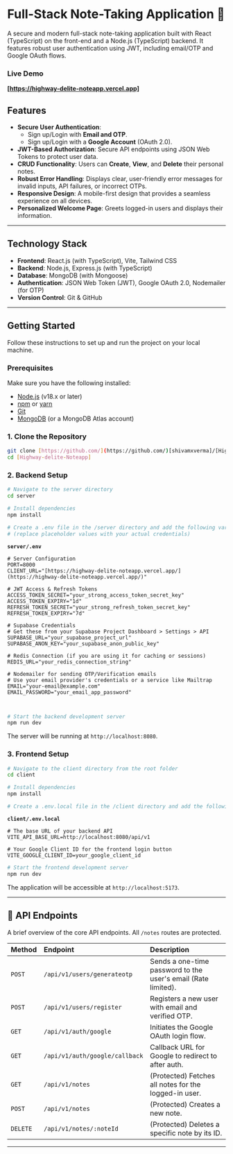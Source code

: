 # Full-Stack Note-Taking Application 📝

A secure and modern full-stack note-taking application built with React (TypeScript) on the front-end and a Node.js (TypeScript) backend. It features robust user authentication using JWT, including email/OTP and Google OAuth flows.

### Live Demo

**[https://highway-delite-noteapp.vercel.app]**

## Features

* **Secure User Authentication**:
    * Sign up/Login with **Email and OTP**.
    * Sign up/Login with a **Google Account** (OAuth 2.0).
* **JWT-Based Authorization**: Secure API endpoints using JSON Web Tokens to protect user data.
* **CRUD Functionality**: Users can **Create**, **View**, and **Delete** their personal notes.
* **Robust Error Handling**: Displays clear, user-friendly error messages for invalid inputs, API failures, or incorrect OTPs.
* **Responsive Design**: A mobile-first design that provides a seamless experience on all devices.
* **Personalized Welcome Page**: Greets logged-in users and displays their information.

---

## Technology Stack

* **Frontend**: React.js (with TypeScript), Vite, Tailwind CSS
* **Backend**: Node.js, Express.js (with TypeScript)
* **Database**: MongoDB (with Mongoose)
* **Authentication**: JSON Web Token (JWT), Google OAuth 2.0, Nodemailer (for OTP)
* **Version Control**: Git & GitHub

---

## Getting Started

Follow these instructions to set up and run the project on your local machine.

### Prerequisites

Make sure you have the following installed:
* [Node.js](https://nodejs.org/) (v18.x or later)
* [npm](https://www.npmjs.com/) or [yarn](https://yarnpkg.com/)
* [Git](https://git-scm.com/)
* [MongoDB](https://www.mongodb.com/try/download/community) (or a MongoDB Atlas account)

### 1. Clone the Repository

```bash
git clone [https://github.com/](https://github.com/)[shivamxverma]/[Highway-delite-Noteapp].git
cd [Highway-delite-Noteapp]
```

### 2. Backend Setup

```bash
# Navigate to the server directory
cd server

# Install dependencies
npm install

# Create a .env file in the /server directory and add the following variables
# (replace placeholder values with your actual credentials)
```

**`server/.env`**
```env
# Server Configuration
PORT=8000
CLIENT_URL="[https://highway-delite-noteapp.vercel.app/](https://highway-delite-noteapp.vercel.app/)"

# JWT Access & Refresh Tokens
ACCESS_TOKEN_SECRET="your_strong_access_token_secret_key"
ACCESS_TOKEN_EXPIRY="1d"
REFRESH_TOKEN_SECRET="your_strong_refresh_token_secret_key"
REFRESH_TOKEN_EXPIRY="7d"

# Supabase Credentials
# Get these from your Supabase Project Dashboard > Settings > API
SUPABASE_URL="your_supabase_project_url"
SUPABASE_ANON_KEY="your_supabase_anon_public_key"

# Redis Connection (if you are using it for caching or sessions)
REDIS_URL="your_redis_connection_string"

# Nodemailer for sending OTP/Verification emails
# Use your email provider's credentials or a service like Mailtrap
EMAIL="your-email@example.com"
EMAIL_PASSWORD="your_email_app_password"
```

```bash


# Start the backend development server
npm run dev
```
The server will be running at `http://localhost:8080`.

### 3. Frontend Setup

```bash
# Navigate to the client directory from the root folder
cd client

# Install dependencies
npm install

# Create a .env.local file in the /client directory and add the following
```

**`client/.env.local`**
```env
# The base URL of your backend API
VITE_API_BASE_URL=http://localhost:8080/api/v1

# Your Google Client ID for the frontend login button
VITE_GOOGLE_CLIENT_ID=your_google_client_id
```

```bash
# Start the frontend development server
npm run dev
```
The application will be accessible at `http://localhost:5173`.

---

## 📜 API Endpoints

A brief overview of the core API endpoints. All `/notes` routes are protected.

| Method | Endpoint | Description |
| :--- | :--- | :--- |
| `POST` | `/api/v1/users/generateotp` | Sends a one-time password to the user's email (Rate limited). |
| `POST` | `/api/v1/users/register` | Registers a new user with email and verified OTP. |
| `GET` | `/api/v1/auth/google` | Initiates the Google OAuth login flow. |
| `GET` | `/api/v1/auth/google/callback` | Callback URL for Google to redirect to after auth. |
| `GET` | `/api/v1/notes` | (Protected) Fetches all notes for the logged-in user. |
| `POST` | `/api/v1/notes` | (Protected) Creates a new note. |
| `DELETE` | `/api/v1/notes/:noteId` | (Protected) Deletes a specific note by its ID. |

---